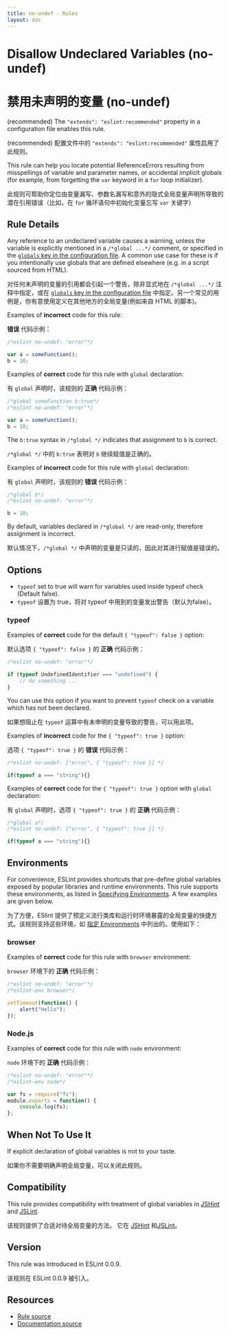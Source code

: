 ```yaml
---
title: no-undef - Rules
layout: doc
---
```

<!-- Note: No pull requests accepted for this file. See README.md in the root directory for details. -->

# Disallow Undeclared Variables (no-undef)

# 禁用未声明的变量 (no-undef)

(recommended) The `"extends": "eslint:recommended"` property in a configuration file enables this rule.

(recommended) 配置文件中的 `"extends": "eslint:recommended"` 属性启用了此规则。

This rule can help you locate potential ReferenceErrors resulting from misspellings of variable and parameter names, or accidental implicit globals (for example, from forgetting the `var` keyword in a `for` loop initializer).

此规则可帮助你定位由变量漏写、参数名漏写和意外的隐式全局变量声明所导致的潜在引用错误（比如，在 `for` 循环语句中初始化变量忘写 `var` 关键字）

## Rule Details

Any reference to an undeclared variable causes a warning, unless the variable is explicitly mentioned in a `/*global ...*/` comment, or specified in the [`globals` key in the configuration file](https://eslint.org/docs/user-guide/configuring#specifying-globals). A common use case for these is if you intentionally use globals that are defined elsewhere (e.g. in a script sourced from HTML).

对任何未声明的变量的引用都会引起一个警告，除非显式地在 `/*global ...*/` 注释中指定，或在 [`globals` key in the configuration file](https://eslint.org/docs/user-guide/configuring#specifying-globals) 中指定。另一个常见的用例是，你有意使用定义在其他地方的全局变量(例如来自 HTML 的脚本)。

Examples of **incorrect** code for this rule:

**错误** 代码示例：

```js
/*eslint no-undef: "error"*/

var a = someFunction();
b = 10;
```

Examples of **correct** code for this rule with `global` declaration:

有 `global` 声明时，该规则的 **正确** 代码示例：

```js
/*global someFunction b:true*/
/*eslint no-undef: "error"*/

var a = someFunction();
b = 10;
```

The `b:true` syntax in `/*global */` indicates that assignment to `b` is correct.

`/*global */` 中的 `b:true` 表明对 `b` 继续赋值是正确的。

Examples of **incorrect** code for this rule with `global` declaration:

有 `global` 声明时，该规则的 **错误** 代码示例：

```js
/*global b*/
/*eslint no-undef: "error"*/

b = 10;
```

By default, variables declared in `/*global */` are read-only, therefore assignment is incorrect.

默认情况下，`/*global */` 中声明的变量是只读的，因此对其进行赋值是错误的。

## Options

* `typeof` set to true will warn for variables used inside typeof check (Default false).
* `typeof` 设置为 true，将对 typeof 中用到的变量发出警告（默认为false）。

### typeof

Examples of **correct** code for the default `{ "typeof": false }` option:

默认选项 `{ "typeof": false }` 的 **正确** 代码示例：

```js
/*eslint no-undef: "error"*/

if (typeof UndefinedIdentifier === "undefined") {
    // do something ...
}
```

You can use this option if you want to prevent `typeof` check on a variable which has not been declared.

如果想阻止在 `typeof` 运算中有未申明的变量导致的警告，可以用此项。

Examples of **incorrect** code for the `{ "typeof": true }` option:

选项 `{ "typeof": true }` 的 **错误** 代码示例：

```js
/*eslint no-undef: ["error", { "typeof": true }] */

if(typeof a === "string"){}
```

Examples of **correct** code for the `{ "typeof": true }` option with `global` declaration:

有 `global` 声明时，选项 `{ "typeof": true }` 的 **正确** 代码示例：

```js
/*global a*/
/*eslint no-undef: ["error", { "typeof": true }] */

if(typeof a === "string"){}
```

## Environments

For convenience, ESLint provides shortcuts that pre-define global variables exposed by popular libraries and runtime environments. This rule supports these environments, as listed in [Specifying Environments](../user-guide/configuring).  A few examples are given below.

为了方便，ESlint 提供了预定义流行类库和运行时环境暴露的全局变量的快捷方式。该规则支持这些环境，如 [指定 Environments](../user-guide/configuring) 中列出的。使用如下：

### browser

Examples of **correct** code for this rule with `browser` environment:

`browser` 环境下的 **正确** 代码示例：

```js
/*eslint no-undef: "error"*/
/*eslint-env browser*/

setTimeout(function() {
    alert("Hello");
});
```

### Node.js

Examples of **correct** code for this rule with `node` environment:

`node` 环境下的 **正确** 代码示例：

```js
/*eslint no-undef: "error"*/
/*eslint-env node*/

var fs = require("fs");
module.exports = function() {
    console.log(fs);
};
```

## When Not To Use It

If explicit declaration of global variables is not to your taste.

如果你不需要明确声明全局变量，可以关闭此规则。

## Compatibility

This rule provides compatibility with treatment of global variables in [JSHint](http://jshint.com/) and [JSLint](http://www.jslint.com).

该规则提供了合适对待全局变量的方法。 它在 [JSHint](http://www.jshint.com) 和[JSLint](http://www.jslint.com)。

## Version

This rule was introduced in ESLint 0.0.9.

该规则在 ESLint 0.0.9 被引入。

## Resources

* [Rule source](https://github.com/eslint/eslint/tree/master/lib/rules/no-undef.js)
* [Documentation source](https://github.com/eslint/eslint/tree/master/docs/rules/no-undef.md)
